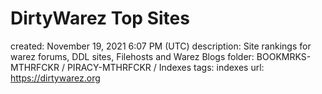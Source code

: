 # DirtyWarez Top Sites

created: November 19, 2021 6:07 PM (UTC)
description: Site rankings for warez forums, DDL sites, Filehosts and Warez Blogs
folder: BOOKMRKS-MTHRFCKR / PIRACY-MTHRFCKR / Indexes
tags: indexes
url: https://dirtywarez.org